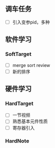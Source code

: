## 调车任务

- [ ] 引入变参pid，多种

## 软件学习

### SoftTarget

- [ ] merge sort review
- [ ] 新的排序

## 硬件学习

### HardTarget

- [ ] 一节视频
- [ ] 熟悉基本元件性质
- [ ] 寄存器引入

### HardNote
